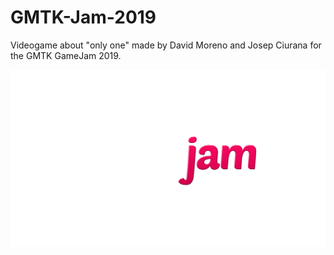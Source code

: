 # GMTK-Jam-2019
Videogame about "only one" made by David Moreno and Josep Ciurana for the GMTK GameJam 2019.

![Image](GMTK-GameJam-2019.png)